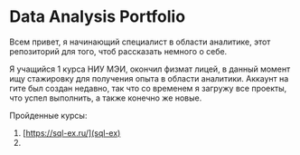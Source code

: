 # Data Analysis Portfolio

Всем привет, я начинающий специалист в области аналитике, этот репозиторий для того, чтоб рассказать немного о себе. 

Я учащийся 1 курса НИУ МЭИ, окончил физмат лицей, в данный момент ищу стажировку для получения опыта в области аналитики. 
Аккаунт на гите был создан недавно, так что со временем я загружу все проекты, что успел выполнить, а также конечно же новые.

Пройденные курсы:

1. [https://sql-ex.ru/](sql-ex)
2. 
